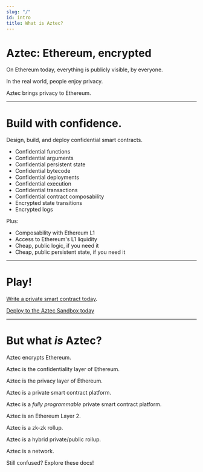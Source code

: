 ```yaml
---
slug: "/"
id: intro
title: What is Aztec?
---
```


# Aztec: Ethereum, encrypted

On Ethereum today, everything is publicly visible, by everyone.

In the real world, people enjoy privacy.

Aztec brings privacy to Ethereum.

<!-- include_code typescript /yarn-project/end-to-end/src/e2e_block_building.test.ts hello -->

<!-- import GithubCode from '../src/components/GithubCode';

<GithubCode owner="AztecProtocol" repo="aztec-packages" language="typescript" filePath="/yarn-project/end-to-end/src/e2e_block_building.test.ts" startLine='10' endLine='21'/> -->
  
---

# Build with confidence.

Design, build, and deploy confidential smart contracts.

- Confidential functions
- Confidential arguments
- Confidential persistent state
- Confidential bytecode
- Confidential deployments
- Confidential execution
- Confidential transactions
- Confidential contract composability
- Encrypted state transitions
- Encrypted logs

Plus:
- Composability with Ethereum L1
- Access to Ethereum's L1 liquidity
- Cheap, public logic, if you need it
- Cheap, public persistent state, if you need it


--- 

# Play!

[Write a private smart contract today](./aztec/developer/noir-contracts/getting-started.md).

[Deploy to the Aztec Sandbox today](./aztec/developer/sandbox/sandbox.md)

---


# But what _is_ Aztec?

Aztec encrypts Ethereum.

Aztec is the confidentiality layer of Ethereum.

Aztec is the privacy layer of Ethereum.

Aztec is a private smart contract platform.

Aztec is a _fully programmable_ private smart contract platform.

Aztec is an Ethereum Layer 2.

Aztec is a zk-zk rollup.

Aztec is a hybrid private/public rollup.

Aztec is a network.

Still confused? Explore these docs!
